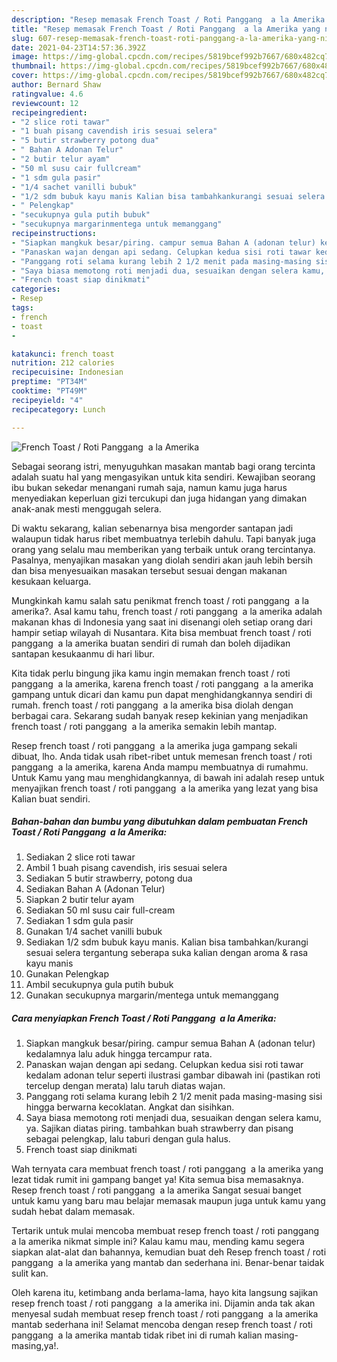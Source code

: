 ```yaml
---
description: "Resep memasak French Toast / Roti Panggang  a la Amerika yang nikmat Untuk Jualan"
title: "Resep memasak French Toast / Roti Panggang  a la Amerika yang nikmat Untuk Jualan"
slug: 607-resep-memasak-french-toast-roti-panggang-a-la-amerika-yang-nikmat-untuk-jualan
date: 2021-04-23T14:57:36.392Z
image: https://img-global.cpcdn.com/recipes/5819bcef992b7667/680x482cq70/french-toast-roti-panggang-a-la-amerika-foto-resep-utama.jpg
thumbnail: https://img-global.cpcdn.com/recipes/5819bcef992b7667/680x482cq70/french-toast-roti-panggang-a-la-amerika-foto-resep-utama.jpg
cover: https://img-global.cpcdn.com/recipes/5819bcef992b7667/680x482cq70/french-toast-roti-panggang-a-la-amerika-foto-resep-utama.jpg
author: Bernard Shaw
ratingvalue: 4.6
reviewcount: 12
recipeingredient:
- "2 slice roti tawar"
- "1 buah pisang cavendish iris sesuai selera"
- "5 butir strawberry potong dua"
- " Bahan A Adonan Telur"
- "2 butir telur ayam"
- "50 ml susu cair fullcream"
- "1 sdm gula pasir"
- "1/4 sachet vanilli bubuk"
- "1/2 sdm bubuk kayu manis Kalian bisa tambahkankurangi sesuai selera tergantung seberapa suka kalian dengan aroma  rasa kayu manis"
- " Pelengkap"
- "secukupnya gula putih bubuk"
- "secukupnya margarinmentega untuk memanggang"
recipeinstructions:
- "Siapkan mangkuk besar/piring. campur semua Bahan A (adonan telur) kedalamnya lalu aduk hingga tercampur rata."
- "Panaskan wajan dengan api sedang. Celupkan kedua sisi roti tawar kedalam adonan telur seperti ilustrasi gambar dibawah ini (pastikan roti tercelup dengan merata) lalu taruh diatas wajan."
- "Panggang roti selama kurang lebih 2 1/2 menit pada masing-masing sisi hingga berwarna kecoklatan. Angkat dan sisihkan."
- "Saya biasa memotong roti menjadi dua, sesuaikan dengan selera kamu, ya. Sajikan diatas piring. tambahkan buah strawberry dan pisang sebagai pelengkap, lalu taburi dengan gula halus."
- "French toast siap dinikmati"
categories:
- Resep
tags:
- french
- toast
- 

katakunci: french toast  
nutrition: 212 calories
recipecuisine: Indonesian
preptime: "PT34M"
cooktime: "PT49M"
recipeyield: "4"
recipecategory: Lunch

---
```



![French Toast / Roti Panggang  a la Amerika](https://img-global.cpcdn.com/recipes/5819bcef992b7667/680x482cq70/french-toast-roti-panggang-a-la-amerika-foto-resep-utama.jpg)

Sebagai seorang istri, menyuguhkan masakan mantab bagi orang tercinta adalah suatu hal yang mengasyikan untuk kita sendiri. Kewajiban seorang ibu bukan sekedar menangani rumah saja, namun kamu juga harus menyediakan keperluan gizi tercukupi dan juga hidangan yang dimakan anak-anak mesti menggugah selera.

Di waktu  sekarang, kalian sebenarnya bisa mengorder santapan jadi walaupun tidak harus ribet membuatnya terlebih dahulu. Tapi banyak juga orang yang selalu mau memberikan yang terbaik untuk orang tercintanya. Pasalnya, menyajikan masakan yang diolah sendiri akan jauh lebih bersih dan bisa menyesuaikan masakan tersebut sesuai dengan makanan kesukaan keluarga. 



Mungkinkah kamu salah satu penikmat french toast / roti panggang  a la amerika?. Asal kamu tahu, french toast / roti panggang  a la amerika adalah makanan khas di Indonesia yang saat ini disenangi oleh setiap orang dari hampir setiap wilayah di Nusantara. Kita bisa membuat french toast / roti panggang  a la amerika buatan sendiri di rumah dan boleh dijadikan santapan kesukaanmu di hari libur.

Kita tidak perlu bingung jika kamu ingin memakan french toast / roti panggang  a la amerika, karena french toast / roti panggang  a la amerika gampang untuk dicari dan kamu pun dapat menghidangkannya sendiri di rumah. french toast / roti panggang  a la amerika bisa diolah dengan berbagai cara. Sekarang sudah banyak resep kekinian yang menjadikan french toast / roti panggang  a la amerika semakin lebih mantap.

Resep french toast / roti panggang  a la amerika juga gampang sekali dibuat, lho. Anda tidak usah ribet-ribet untuk memesan french toast / roti panggang  a la amerika, karena Anda mampu membuatnya di rumahmu. Untuk Kamu yang mau menghidangkannya, di bawah ini adalah resep untuk menyajikan french toast / roti panggang  a la amerika yang lezat yang bisa Kalian buat sendiri.

<!--inarticleads1-->

##### Bahan-bahan dan bumbu yang dibutuhkan dalam pembuatan French Toast / Roti Panggang  a la Amerika:

1. Sediakan 2 slice roti tawar
1. Ambil 1 buah pisang cavendish, iris sesuai selera
1. Sediakan 5 butir strawberry, potong dua
1. Sediakan  Bahan A (Adonan Telur)
1. Siapkan 2 butir telur ayam
1. Sediakan 50 ml susu cair full-cream
1. Sediakan 1 sdm gula pasir
1. Gunakan 1/4 sachet vanilli bubuk
1. Sediakan 1/2 sdm bubuk kayu manis. Kalian bisa tambahkan/kurangi sesuai selera tergantung seberapa suka kalian dengan aroma &amp; rasa kayu manis
1. Gunakan  Pelengkap
1. Ambil secukupnya gula putih bubuk
1. Gunakan secukupnya margarin/mentega untuk memanggang




<!--inarticleads2-->

##### Cara menyiapkan French Toast / Roti Panggang  a la Amerika:

1. Siapkan mangkuk besar/piring. campur semua Bahan A (adonan telur) kedalamnya lalu aduk hingga tercampur rata.
1. Panaskan wajan dengan api sedang. Celupkan kedua sisi roti tawar kedalam adonan telur seperti ilustrasi gambar dibawah ini (pastikan roti tercelup dengan merata) lalu taruh diatas wajan.
1. Panggang roti selama kurang lebih 2 1/2 menit pada masing-masing sisi hingga berwarna kecoklatan. Angkat dan sisihkan.
1. Saya biasa memotong roti menjadi dua, sesuaikan dengan selera kamu, ya. Sajikan diatas piring. tambahkan buah strawberry dan pisang sebagai pelengkap, lalu taburi dengan gula halus.
1. French toast siap dinikmati




Wah ternyata cara membuat french toast / roti panggang  a la amerika yang lezat tidak rumit ini gampang banget ya! Kita semua bisa memasaknya. Resep french toast / roti panggang  a la amerika Sangat sesuai banget untuk kamu yang baru mau belajar memasak maupun juga untuk kamu yang sudah hebat dalam memasak.

Tertarik untuk mulai mencoba membuat resep french toast / roti panggang  a la amerika nikmat simple ini? Kalau kamu mau, mending kamu segera siapkan alat-alat dan bahannya, kemudian buat deh Resep french toast / roti panggang  a la amerika yang mantab dan sederhana ini. Benar-benar taidak sulit kan. 

Oleh karena itu, ketimbang anda berlama-lama, hayo kita langsung sajikan resep french toast / roti panggang  a la amerika ini. Dijamin anda tak akan menyesal sudah membuat resep french toast / roti panggang  a la amerika mantab sederhana ini! Selamat mencoba dengan resep french toast / roti panggang  a la amerika mantab tidak ribet ini di rumah kalian masing-masing,ya!.

